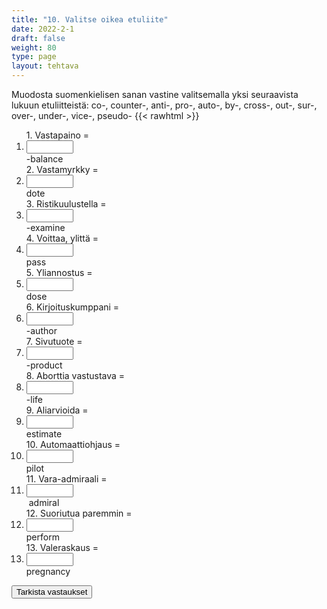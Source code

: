 ```yaml
---
title: "10. Valitse oikea etuliite"
date: 2022-2-1
draft: false
weight: 80
type: page
layout: tehtava
---
```


Muodosta suomenkielisen sanan vastine valitsemalla yksi seuraavista lukuun etuliitteistä: co-, counter-, anti-, pro-, auto-, by-, cross-, out-, sur-, over-, under-, vice-, pseudo- 
{{< rawhtml >}}
<div class="tehtava">
<form autocomplete="off">
  <ol>
  
<section>
1. Vastapaino = &nbsp;<br class="flex visible md:hidden lg:hidden"><li><input id="q1" type="text"/><span></span></li>-balance
</section>
<section>
2. Vastamyrkky = &nbsp;<br class="flex visible md:hidden lg:hidden"><li><input id="q2" type="text"/><span></span></li>dote
</section>
<section>
3. Ristikuulustella = &nbsp;<br class="flex visible md:hidden lg:hidden"><li><input id="q3" type="text"/><span></span></li>-examine
</section>
<section>
4. Voittaa, ylittä = &nbsp;<br class="flex visible md:hidden lg:hidden"><li><input id="q4" type="text"/><span></span></li>pass
</section>
<section>
5. Yliannostus = &nbsp;<br class="flex visible md:hidden lg:hidden"><li><input id="q5" type="text"/><span></span></li>dose
</section>
<section>
6. Kirjoituskumppani = &nbsp;<br class="flex visible md:hidden lg:hidden"><li><input id="q6" type="text"/><span></span></li>-author
</section>
<section>
7. Sivutuote = &nbsp;<br class="flex visible md:hidden lg:hidden"><li><input id="q7" type="text"/><span></span></li>-product
</section>
<section>
8. Aborttia vastustava =  &nbsp;<br class="flex visible md:hidden lg:hidden"><li><input id="q8" type="text"/><span></span></li>-life
</section>
<section>
9. Aliarvioida = &nbsp;<br class="flex visible md:hidden lg:hidden"><li><input id="q9" type="text"/><span></span></li>estimate
</section>
<section>
10. Automaattiohjaus = &nbsp;<br class="flex visible md:hidden lg:hidden"><li><input id="q10" type="text"/><span></span></li>pilot
</section> 
<section>
11. Vara-admiraali = &nbsp;<br class="flex visible md:hidden lg:hidden"><li><input id="q11" type="text"/><span></span></li>&nbsp;admiral
</section> 
<section>
12. Suoriutua paremmin = &nbsp;<br class="flex visible md:hidden lg:hidden"><li><input id="q12" type="text"/><span></span></li>perform
</section> 
<section>
13. Valeraskaus = &nbsp;<br class="flex visible md:hidden lg:hidden"><li><input id="q13" type="text"/><span></span></li>pregnancy
</section> 

</ol>
  
 <link rel="stylesheet" type="text/css" href="/css/kirjoita1.css"/>

<div id="buttonWrapper">
   <input type="submit" id="submit" value="Tarkista vastaukset" />
   </div>
</form>

</div>


<script>
var answers = {
  "q1": ["counter"],
  "q2": ["anti"],
  "q3": ["cross"],
  "q4": ["sur"],
  "q5": ["over",],
  "q6": ["co"],
  "q7": ["by"],
  "q8": ["pro"],
  "q9": ["under"],
  "q10": ["auto"],
  "q11": ["vice"],
  "q12": ["out"],
  "q13": ["pseudo"],
  };

function markAnswers() {
  $("input[type='text']").each(function() {
    console.log($.inArray(this.value, answers[this.id]));
    if ($.inArray(this.value.toLowerCase().trim(), answers[this.id]) === -1) {
      $(this).parent()[0].setAttribute("class", "vaarin");
    } else {
      $(this).parent()[0].setAttribute("class", "oikein");
    }
  })
}

$("form").on("submit", function(e) {
  e.preventDefault();
  markAnswers();
});
</script>

<style>
.tehtava input[type="text"] {
    width: 75px;
    text-align: right;
}
</style>
</rawhtml>